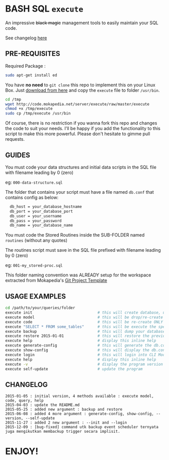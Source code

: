 # BASH SQL `execute`

An impressive ~~black magic~~ management tools to easily maintain your SQL code.

See changelog [here](#changelog)

## PRE-REQUISITES

Required Package :

```bash
sudo apt-get install ed
```

You have **no need** to `git clone` this repo to implement this on your Linux Box. Just [download from here](http://code.mokapedia.net/server/execute/raw/master/execute) and copy the `execute` file to folder `/usr/bin`. 

```bash
cd /tmp
wget http://code.mokapedia.net/server/execute/raw/master/execute
chmod +x /tmp/execute
sudo cp /tmp/execute /usr/bin
```

Of course, there is no restriction if you wanna fork this repo and changes the code to suit your needs. I'll be happy if you add the functionality to this script to make this more powerful. Please don't hesitate to gimme pull requests.


## GUIDES

You must code your data structures and initial data scripts in the SQL file with filename leading by 0 (zero)

  eg: `000-data-structure.sql`


The folder that contains your script must have a file named `db.conf` that contains config as below:

```bash
  db_host = your_database_hostname
  db_port = your_database_port
  db_user = your_username
  db_pass = your_password
  db_name = your_database_name
```

You must code the Stored Routines inside the SUB-FOLDER named `routines` (without any quotes)

The routines script must save in the SQL file prefixed with filename leading by 0 (zero)

  eg: `001-my_stored-proc.sql`



This folder naming convention was ALREADY setup for the workspace extracted from Mokapedia's [Git Project Template](http://code.mokapedia.net/angkringan/git-project-template)


## USAGE EXAMPLES

```bash
cd /path/to/your/queries/folder
execute init                             # this will create database, user & grant privileges automatically (this will drop everything!)
execute model                            # this will be drop/re-create your database and refill the schema + routines
execute code                             # this will be re-create ONLY the files under the 'routines' folder
execute "SELECT * FROM some_tables"      # this will be execute the specified queries and output the result to screen
execute backup                           # this will dump your database into *.sql that'll be generated on the timestamp-based-name subfolder
execute restore 2015-01-01               # this will restore the previously backup scripts on the given timestamp
execute help                             # display this inline help
execute generate-config                  # this will generate the db.conf (if not exists)
execute show-config                      # this will display the db.conf values
execute login                            # this will login into CLI Mode of MySQL/MariaDB database console
execute help                             # display this inline help
execute -v                               # display the program version
execute self-update                      # update the program
```

## CHANGELOG

```text
2015-01-05 : initial version, 4 methods available : execute model, code, query, help
2015-04-03 : update the README.md
2015-05-25 : added new argument : backup and restore
2015-06-08 : added 4 more argument : generate-config, show-config, --version, --self-update
2015-11-27 : added 2 new argument : --init and --login
2015-12-09 : [bug-fixed] command utk backup event scheduler ternyata juga mengikutkan membackup trigger secara implisit.
```

# ENJOY!
